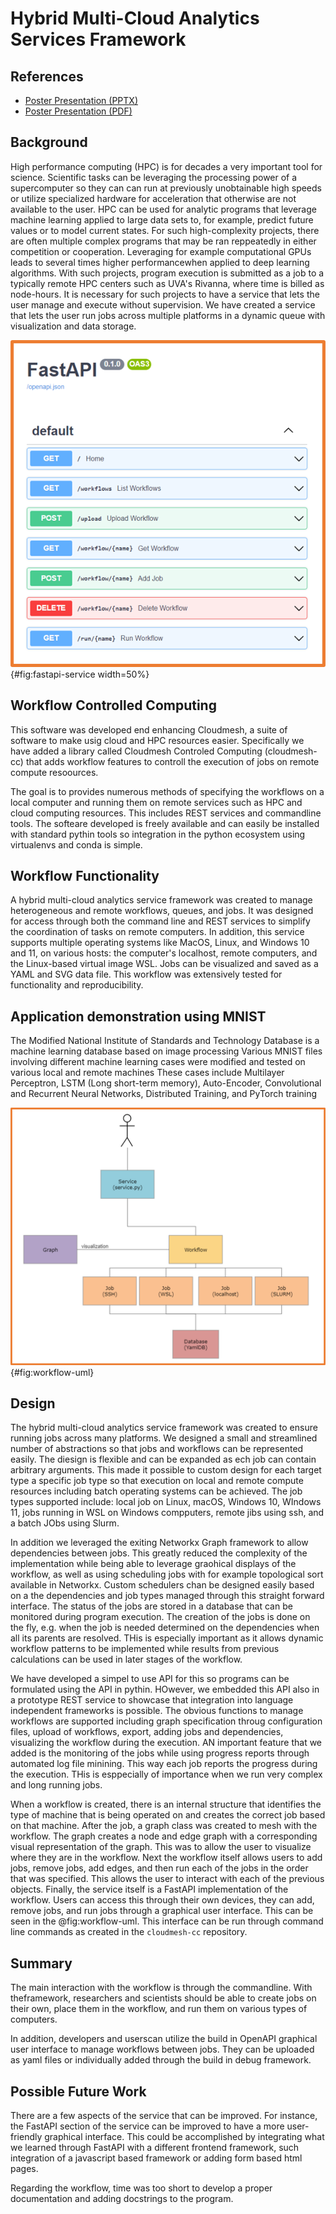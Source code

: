 # Hybrid Multi-Cloud Analytics Services Framework

## References

* [Poster Presentation (PPTX)](https://github.com/cloudmesh/cloudmesh-cc/raw/main/documents/analytics-service.pptx)
* [Poster Presentation (PDF)](https://github.com/cloudmesh/cloudmesh-cc/raw/main/documents/analytics-service.pdf)

## Background

High performance computing (HPC) is for decades a very important
tool for science. Scientific tasks can be leveraging the processing power of a supercomputer so they can can
run at previously unobtainable high speeds or utilize specialized hardware for acceleration that otherwise are not available to the user. HPC can be used for
analytic programs that leverage  machine learning applied to large data sets to,
for example, predict future values or to model current states. For such
high-complexity projects, there are often multiple complex programs
that may be ran reppeatedly in either competition or cooperation. Leveraging for example computational GPUs
leads to several times higher performancewhen applied to deep
learning algorithms. With such projects, program execution is
submitted as a job to a typically remote HPC centers
such as UVA's Rivanna, where time is billed as node-hours. It is
necessary for such projects to have a service that lets the user
manage and execute without supervision. We have created a service that
lets the user run jobs across multiple platforms in a dynamic queue
with visualization and data storage.

![OpenAPI Description of the REST Interface to the Workflow](images/fastapi-service.png){#fig:fastapi-service width=50%}


## Workflow Controlled Computing

This software was developed end enhancing Cloudmesh, a suite of software to make usig cloud and HPC resources easier. Specifically we have added 
a library called Cloudmesh Controled Computing (cloudmesh-cc) that adds workflow features to controll the execution of jobs on remote compute resoources.

The goal is to provides numerous methods of specifying the workflows on a local computer and running them on remote services such as HPC and cloud computing resources. This includes REST services and commandline tools. The softeare developed is freely available and can easily be installed with standard pythin tools so integration in the python ecosystem using virtualenvs and conda is simple.


## Workflow Functionality

A hybrid multi-cloud analytics service framework was created to manage
heterogeneous and remote workflows, queues, and jobs.  It was designed
for access through both the command line and REST services
to simplify the coordination of tasks on remote computers.  In
addition, this service supports multiple operating systems like MacOS,
Linux, and Windows 10 and 11, on various hosts: the computer's
localhost, remote computers, and the Linux-based virtual image WSL.
Jobs can be visualized and saved as a YAML and SVG data file. This
workflow was extensively tested for functionality and reproducibility.

## Application demonstration using MNIST

The Modified National Institute of Standards and Technology Database
is a machine learning database based on image processing Various MNIST
files involving different machine learning cases were modified and
tested on various local and remote machines These cases include
Multilayer Perceptron, LSTM (Long short-term
memory), Auto-Encoder, Convolutional and Recurrent Neural
Networks, Distributed Training, and PyTorch training

![Design for the workflow.](images/workflow-uml.png){#fig:workflow-uml}

## Design

The hybrid multi-cloud analytics service framework was
created to ensure running jobs across
many platforms. We designed a small and streamlined number of abstractions so that jobs and workflows can be represented easily. The diesign is flexible and can be expanded as ech job can contain arbitrary arguments. This made it possible to custom design for each target type a specific job type so that execution on local and remote compute resources including batch operating systems can be achieved. The job types supported include:
local job on Linux, macOS, Windows 10, WIndows 11, jobs running in WSL on Windows compputers, remote jibs using ssh, and a batch JObs using Slurm.



In addition we leveraged the exiting Networkx Graph framework to allow dependencies between jobs. This greatly reduced the complexity of the implementation while being able to leverage graohical displays of the workflow, as well as using scheduling jobs with for example topological sort available in Networkx. Custom schedulers chan be designed easily based on a the dependencies and job types managed through this straight forward interface. The status of the jobs are stored in a database that can be monitored during program execution. The creation of the jobs is done on the fly, e.g. when the job is needed determined on the dependencies when all its parents are resolved. THis is especially important as it allows dynamic workflow patterns to be implemented while results from previous calculations can be used in later stages of the workflow. 

We have developed a simpel to use API for this so programs can be formulated using the API in pythin. HOwever, we embedded this API also in a prototype REST service to showcase that integration into language independent frameworks is possible. The obvious functions to manage workflows are supported including graph specification throug configuration files, upload of workflows, export, adding jobs and dependencies, visualizing the workflow during the execution. AN important feature that we added is the monitoring of the jobs while using progress reports through automated log file minining. This way each job reports the progress during the execution. THis is esppecially of importance when we run very complex and long running jobs.




When a workflow is created, there is an
internal structure that identifies the type of machine that is being
operated on and creates the correct job based on that machine. After
the job, a graph class was created to mesh with the workflow. The
graph creates a node and edge graph with a corresponding visual
representation of the graph. This was to allow the user to visualize
where they are in the workflow. Next the workflow itself allows users
to add jobs, remove jobs, add edges, and then run each of the jobs in
the order that was specified. This allows the user to interact with
each of the previous objects. Finally, the service itself is a FastAPI
implementation of the workflow. Users can access this through their
own devices, they can add, remove jobs, and run jobs through a
graphical user interface. This can be seen in the @fig:workflow-uml.
This interface can be run through command line commands as created in
the `cloudmesh-cc` repository.

## Summary

The main interaction with the workflow is through the commandline.
With theframework, researchers and scientists should be able to
create jobs on their own, place them in the workflow, and run them on
various types of computers.

In addition, developers and userscan utilize the build in OpenAPI 
graphical user interface to manage
workflows between jobs. They can be uploaded as yaml files or individually 
added through the build in debug framework.

## Possible Future Work

There are a few aspects of the service that can be improved. For
instance, the FastAPI section of the service can be improved to have
a more user-friendly graphical interface. This could be accomplished
by integrating what we learned through FastAPI with a different
frontend framework, such integration of a javascript based framework or 
adding form based html pages.

Regarding the workflow, time was too short to develop a proper 
documentation and adding docstrings to the program. 

